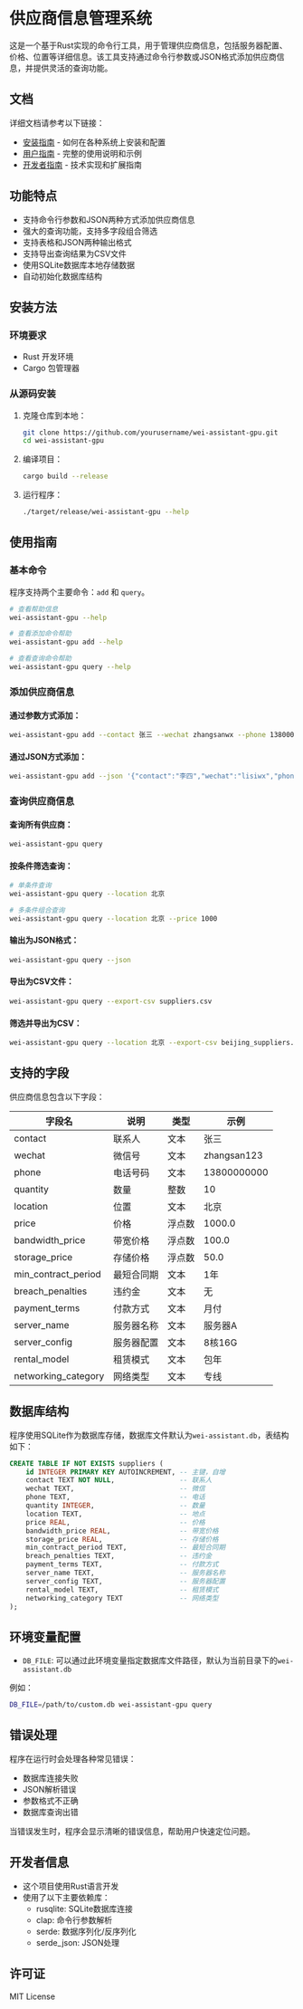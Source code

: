 # 供应商信息管理系统

这是一个基于Rust实现的命令行工具，用于管理供应商信息，包括服务器配置、价格、位置等详细信息。该工具支持通过命令行参数或JSON格式添加供应商信息，并提供灵活的查询功能。

## 文档

详细文档请参考以下链接：

- [安装指南](docs/setup_guide.md) - 如何在各种系统上安装和配置
- [用户指南](docs/user_guide.md) - 完整的使用说明和示例
- [开发者指南](docs/development_guide.md) - 技术实现和扩展指南

## 功能特点

- 支持命令行参数和JSON两种方式添加供应商信息
- 强大的查询功能，支持多字段组合筛选
- 支持表格和JSON两种输出格式
- 支持导出查询结果为CSV文件
- 使用SQLite数据库本地存储数据
- 自动初始化数据库结构

## 安装方法

### 环境要求
- Rust 开发环境
- Cargo 包管理器

### 从源码安装

1. 克隆仓库到本地：
   ```bash
   git clone https://github.com/yourusername/wei-assistant-gpu.git
   cd wei-assistant-gpu
   ```

2. 编译项目：
   ```bash
   cargo build --release
   ```

3. 运行程序：
   ```bash
   ./target/release/wei-assistant-gpu --help
   ```

## 使用指南

### 基本命令

程序支持两个主要命令：`add` 和 `query`。

```bash
# 查看帮助信息
wei-assistant-gpu --help

# 查看添加命令帮助
wei-assistant-gpu add --help

# 查看查询命令帮助
wei-assistant-gpu query --help
```

### 添加供应商信息

#### 通过参数方式添加：

```bash
wei-assistant-gpu add --contact 张三 --wechat zhangsanwx --phone 13800000000 --quantity 10 --location 北京 --price 1000 --bandwidth_price 100 --storage_price 50 --min_contract_period 1年 --breach_penalties 无 --payment_terms 月付 --server_name 服务器A --server_config "8核16G" --rental_model 包年 --networking_category 专线
```

#### 通过JSON方式添加：

```bash
wei-assistant-gpu add --json '{"contact":"李四","wechat":"lisiwx","phone":"13900000000","quantity":5,"location":"上海","price":1200,"bandwidth_price":80,"storage_price":40,"min_contract_period":"2年","breach_penalties":"违约金2000元","payment_terms":"季付","server_name":"服务器B","server_config":"16核32G","rental_model":"包月","networking_category":"BGP"}'
```

### 查询供应商信息

#### 查询所有供应商：

```bash
wei-assistant-gpu query
```

#### 按条件筛选查询：

```bash
# 单条件查询
wei-assistant-gpu query --location 北京

# 多条件组合查询
wei-assistant-gpu query --location 北京 --price 1000
```

#### 输出为JSON格式：

```bash
wei-assistant-gpu query --json
```

#### 导出为CSV文件：

```bash
wei-assistant-gpu query --export-csv suppliers.csv
```

#### 筛选并导出为CSV：

```bash
wei-assistant-gpu query --location 北京 --export-csv beijing_suppliers.csv
```

## 支持的字段

供应商信息包含以下字段：

| 字段名 | 说明 | 类型 | 示例 |
|-------|------|------|------|
| contact | 联系人 | 文本 | 张三 |
| wechat | 微信号 | 文本 | zhangsan123 |
| phone | 电话号码 | 文本 | 13800000000 |
| quantity | 数量 | 整数 | 10 |
| location | 位置 | 文本 | 北京 |
| price | 价格 | 浮点数 | 1000.0 |
| bandwidth_price | 带宽价格 | 浮点数 | 100.0 |
| storage_price | 存储价格 | 浮点数 | 50.0 |
| min_contract_period | 最短合同期 | 文本 | 1年 |
| breach_penalties | 违约金 | 文本 | 无 |
| payment_terms | 付款方式 | 文本 | 月付 |
| server_name | 服务器名称 | 文本 | 服务器A |
| server_config | 服务器配置 | 文本 | 8核16G |
| rental_model | 租赁模式 | 文本 | 包年 |
| networking_category | 网络类型 | 文本 | 专线 |

## 数据库结构

程序使用SQLite作为数据库存储，数据库文件默认为`wei-assistant.db`，表结构如下：

```sql
CREATE TABLE IF NOT EXISTS suppliers (
    id INTEGER PRIMARY KEY AUTOINCREMENT, -- 主键，自增
    contact TEXT NOT NULL,                -- 联系人
    wechat TEXT,                          -- 微信
    phone TEXT,                           -- 电话
    quantity INTEGER,                     -- 数量
    location TEXT,                        -- 地点
    price REAL,                           -- 价格
    bandwidth_price REAL,                 -- 带宽价格
    storage_price REAL,                   -- 存储价格
    min_contract_period TEXT,             -- 最短合同期
    breach_penalties TEXT,                -- 违约金
    payment_terms TEXT,                   -- 付款方式
    server_name TEXT,                     -- 服务器名称
    server_config TEXT,                   -- 服务器配置
    rental_model TEXT,                    -- 租赁模式
    networking_category TEXT              -- 网络类型
);
```

## 环境变量配置

- `DB_FILE`: 可以通过此环境变量指定数据库文件路径，默认为当前目录下的`wei-assistant.db`

例如：
```bash
DB_FILE=/path/to/custom.db wei-assistant-gpu query
```

## 错误处理

程序在运行时会处理各种常见错误：

- 数据库连接失败
- JSON解析错误
- 参数格式不正确
- 数据库查询出错

当错误发生时，程序会显示清晰的错误信息，帮助用户快速定位问题。

## 开发者信息

- 这个项目使用Rust语言开发
- 使用了以下主要依赖库：
  - rusqlite: SQLite数据库连接
  - clap: 命令行参数解析
  - serde: 数据序列化/反序列化
  - serde_json: JSON处理

## 许可证

MIT License